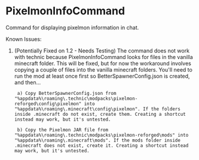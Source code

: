# PixelmonInfoCommand
Command for displaying pixelmon information in chat.

Known Issues:

1) (Potentially Fixed on 1.2 - Needs Testing) The command does not work with technic because PixelmonInfoCommand looks for files in the vanilla minecraft folder. This will be fixed, but for now the workaround involves copying a couple of files into the vanilla minecraft folders. You'll need to run the mod at least once first so BetterSpawnerConfig.json is created, and then...

		a) Copy BetterSpawnerConfig.json from "%appdata%\roaming\.technic\modpacks\pixelmon-reforged\config\pixelmon" into "%appdata%\roaming\.minecraft\config\pixelmon". If the folders inside .minecraft do not exist, create them. Creating a shortcut instead may work, but it's untested.

		b) Copy the Pixelmon JAR file from "%appdata%\roaming\.technic\modpacks\pixelmon-reforged\mods" into "%appdata%\roaming\.minecraft\mods". If the mods folder inside .minecraft does not exist, create it. Creating a shortcut instead may work, but it's untested.
